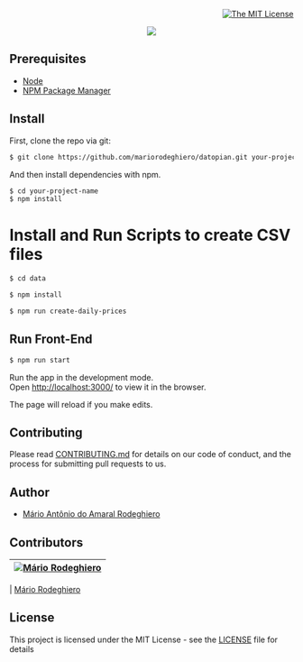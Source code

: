 
<div align="right">

[![The MIT License](https://img.shields.io/badge/license-MIT-blue.svg?style=flat-square)](http://opensource.org/licenses/MIT)

</div>

<div align="center">

<img src="https://datahub.io/static/img/datopian-logo.png" style="max-width: 220px;">

</div>

## Prerequisites

- [Node](https://nodejs.org/en/)
- [NPM Package Manager](https://www.npmjs.com/)

## Install

First, clone the repo via git:

```bash
$ git clone https://github.com/mariorodeghiero/datopian.git your-project-name
```

And then install dependencies with npm.

```bash
$ cd your-project-name
$ npm install
```

# Install and Run **Scripts to create CSV files**

```bash
$ cd data
```

```bash
$ npm install
```

```bash
$ npm run create-daily-prices
```

## Run **Front-End**

```bash
$ npm run start
```

Run the app in the development mode.<br />
Open [http://localhost:3000/](http://localhost:8080/) to view it in the browser.

The page will reload if you make edits.<br />

## Contributing

Please read [CONTRIBUTING.md](CONTRIBUTING.md) for details on our code of conduct, and the process for submitting pull requests to us.

## Author

- [Mário Antônio do Amaral Rodeghiero](https://github.com/mariorodeghiero)

## Contributors

| [![Mário Rodeghiero](https://avatars1.githubusercontent.com/u/24671133?s=88&v=4)](https://github.com/mariorodeghiero) |
| --------------------------------------------------------------------------------------------------------------------- |

| [Mário Rodeghiero](https://github.com/mariorodeghiero)

## License

This project is licensed under the MIT License - see the [LICENSE](LICENSE) file for details